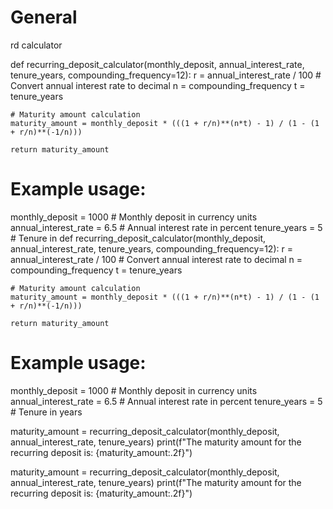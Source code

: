# General

rd calculator

def recurring_deposit_calculator(monthly_deposit, annual_interest_rate, tenure_years, compounding_frequency=12):
    r = annual_interest_rate / 100  # Convert annual interest rate to decimal
    n = compounding_frequency
    t = tenure_years
    
    # Maturity amount calculation
    maturity_amount = monthly_deposit * (((1 + r/n)**(n*t) - 1) / (1 - (1 + r/n)**(-1/n)))
    
    return maturity_amount

# Example usage:
monthly_deposit = 1000  # Monthly deposit in currency units
annual_interest_rate = 6.5  # Annual interest rate in percent
tenure_years = 5  # Tenure in def recurring_deposit_calculator(monthly_deposit, annual_interest_rate, tenure_years, compounding_frequency=12):
    r = annual_interest_rate / 100  # Convert annual interest rate to decimal
    n = compounding_frequency
    t = tenure_years
    
    # Maturity amount calculation
    maturity_amount = monthly_deposit * (((1 + r/n)**(n*t) - 1) / (1 - (1 + r/n)**(-1/n)))
    
    return maturity_amount

# Example usage:
monthly_deposit = 1000  # Monthly deposit in currency units
annual_interest_rate = 6.5  # Annual interest rate in percent
tenure_years = 5  # Tenure in years

maturity_amount = recurring_deposit_calculator(monthly_deposit, annual_interest_rate, tenure_years)
print(f"The maturity amount for the recurring deposit is: {maturity_amount:.2f}")



maturity_amount = recurring_deposit_calculator(monthly_deposit, annual_interest_rate, tenure_years)
print(f"The maturity amount for the recurring deposit is: {maturity_amount:.2f}")
